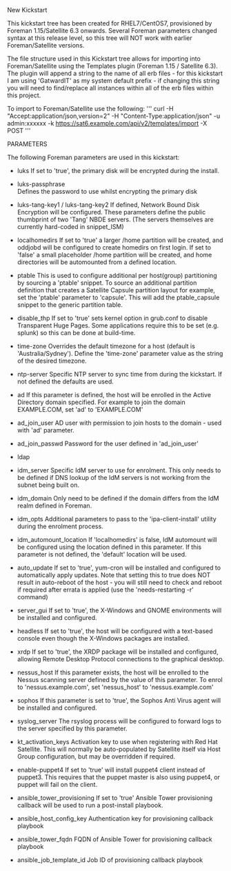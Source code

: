 New Kickstart

This kickstart tree has been created for RHEL7/CentOS7, provisioned by Foreman 1.15/Satellite 6.3
onwards. Several Foreman parameters changed syntax at this release level, so this tree will NOT work
with earlier Foreman/Satellite versions.

The file structure used in this Kickstart tree allows for importing into Foreman/Satellite using the
Templates plugin (Foreman 1.15 / Satellite 6.3).  The plugin will append a string to the name of all
erb files - for this kickstart I am using 'GatwardIT' as my system default prefix - if changing this
string you will need to find/replace all instances within all of the erb files within this project.

To import to Foreman/Satellite use the following:
'''
curl -H "Accept:application/json,version=2" -H "Content-Type:application/json" -u admin:xxxxxx
-k https://sat6.example.com/api/v2/templates/import -X POST
'''


PARAMETERS

The following Foreman parameters are used in this kickstart:

* luks
If set to 'true', the primary disk will be encrypted during the install.

* luks-passphrase   
Defines the password to use whilst encrypting the primary disk

* luks-tang-key1 / luks-tang-key2
If defined, Network Bound Disk Encryption will be configured. These parameters define the public
thumbprint of two 'Tang' NBDE servers.
(The servers themselves are currently hard-coded in snippet_ISM)


* localhomedirs
If set to 'true' a larger /home partition will be created, and oddjobd will be configured to create
homedirs on first login. If set to 'false' a small placeholder /home partition will be created, and
home directories will be automounted from a defined location.


* ptable
This is used to configure additional per host(group) partitioning by sourcing a 'ptable' snippet.
To source an additional partition definition that creates a Satellite Capsule partition layout for
example,  set the 'ptable' parameter to 'capsule'.  This will add the ptable_capsule snippet to the
generic partition table.

* disable_thp
If set to 'true' sets kernel option in grub.conf to disable Transparent Huge Pages. Some applications
require this to be set (e.g. splunk) so this can be done at build-time.

* time-zone
Overrides the default timezone for a host (default is 'Australia/Sydney'). Define the 'time-zone'
parameter value as the string of the desired timezone.

* ntp-server
Specific NTP server to sync time from during the kickstart. If not defined the defaults are used.

* ad
If this parameter is defined, the host will be enrolled in the Active Directory domain specified.
For example to join the domain EXAMPLE.COM, set 'ad' to 'EXAMPLE.COM'

* ad_join_user
AD user with permission to join hosts to the domain - used with 'ad' parameter.

* ad_join_passwd
Password for the user defined in 'ad_join_user'


* ldap



* idm_server
Specific IdM server to use for enrolment. This only needs to be defined if DNS lookup of the IdM
servers is not working from the subnet being built on.

* idm_domain
Only need to be defined if the domain differs from the IdM realm defined in Foreman.

* idm_opts
Additional parameters to pass to the 'ipa-client-install' utility during the enrolment process.

* idm_automount_location
If 'localhomedirs' is false, IdM automount will be configured using the location defined in this
parameter. If this parameter is not defined, the 'default' location will be used.





* auto_update
If set to 'true', yum-cron will be installed and configured to automatically apply updates.
Note that setting this to true does NOT result in auto-reboot of the host - you will still need
to check and reboot if required after errata is applied (use the 'needs-restarting -r' command)


* server_gui
If set to 'true', the X-Windows and GNOME environments will be installed and configured.

* headless
If set to 'true', the host will be configured with a text-based console even though the X-Windows
packages are installed.

* xrdp
If set to 'true', the XRDP package will be installed and configured, allowing Remote Desktop Protocol
connections to the graphical desktop.


* nessus_host
If this parameter exists, the host will be enrolled to the Nessus scanning server defined by the
value of this parameter.  To enrol to 'nessus.example.com', set  'nessus_host' to 'nessus.example.com'

* sophos
If this parameter is set to 'true', the Sophos Anti Virus agent will be installed and configured.

* syslog_server
The rsyslog process will be configured to forward logs to the server specified by this parameter.

* kt_activation_keys
Activation key to use when registering with Red Hat Satellite. This will normally be auto-populated
by Satellite itself via Host Group configuration, but may be overridden if required.


* enable-puppet4
If set to 'true' will install puppet4 client instead of puppet3. This requires that the puppet master
is also using puppet4, or puppet will fail on the client.


* ansible_tower_provisioning
If set to 'true' Ansible Tower provisioning callback will be used to run a post-install playbook.

* ansible_host_config_key
Authentication key for provisioning callback playbook

* ansible_tower_fqdn
FQDN of Ansible Tower for provisioning callback playbook

* ansible_job_template_id
Job ID of provisioning callback playbook
